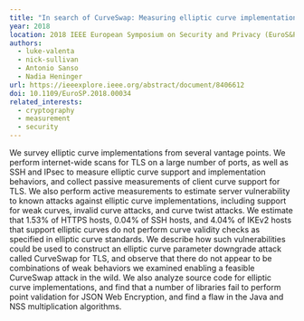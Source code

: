 ```yaml
---
title: "In search of CurveSwap: Measuring elliptic curve implementations in the wild"
year: 2018
location: 2018 IEEE European Symposium on Security and Privacy (EuroS&P), pp. 384-398. IEEE, 2018.
authors:
  - luke-valenta
  - nick-sullivan
  - Antonio Sanso
  - Nadia Heninger
url: https://ieeexplore.ieee.org/abstract/document/8406612
doi: 10.1109/EuroSP.2018.00034
related_interests:
  - cryptography
  - measurement
  - security
---
```


We survey elliptic curve implementations from several vantage points. We perform internet-wide scans for TLS on a large number of ports, as well as SSH and IPsec to measure elliptic curve support and implementation behaviors, and collect passive measurements of client curve support for TLS. We also perform active measurements to estimate server vulnerability to known attacks against elliptic curve implementations, including support for weak curves, invalid curve attacks, and curve twist attacks. We estimate that 1.53% of HTTPS hosts, 0.04% of SSH hosts, and 4.04% of IKEv2 hosts that support elliptic curves do not perform curve validity checks as specified in elliptic curve standards. We describe how such vulnerabilities could be used to construct an elliptic curve parameter downgrade attack called CurveSwap for TLS, and observe that there do not appear to be combinations of weak behaviors we examined enabling a feasible CurveSwap attack in the wild. We also analyze source code for elliptic curve implementations, and find that a number of libraries fail to perform point validation for JSON Web Encryption, and find a flaw in the Java and NSS multiplication algorithms.
